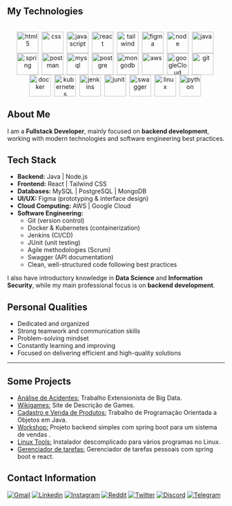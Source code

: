 <!--<img width=100% src="https://capsule-render.vercel.app/api?type=waving&color=5B8CDF&height=120&section=header"/>-->

<!--[![Typing SVG](https://readme-typing-svg.herokuapp.com/?color=5B8CDF&size=35&center=true&vCenter=true&width=1000&lines=Hello+World!+Welcome+to+My+Profile!👋;My+Name+Is+Gabriel;I+Am+a+Computer+Science+Student💻;)](https://git.io/typing-svg) -->

## My Technologies

<div style="display:inline-block;" align="center"><br>
  <img align="center" width="50" alt="html5" src="https://cdn.jsdelivr.net/gh/devicons/devicon@latest/icons/html5/html5-original.svg" >&nbsp;
  <img align="center" width="50" alt="css" src="https://cdn.jsdelivr.net/gh/devicons/devicon@latest/icons/css3/css3-original.svg">&nbsp;
  <img align="center" width="50" alt="javascript" src="https://cdn.jsdelivr.net/gh/devicons/devicon@latest/icons/javascript/javascript-original.svg">&nbsp;
  <img align="center" width="50" alt="react" src="https://cdn.jsdelivr.net/gh/devicons/devicon@latest/icons/react/react-original.svg">&nbsp;
  <img align="center" width="50" alt="tailwind" src="https://cdn.jsdelivr.net/gh/devicons/devicon@latest/icons/tailwindcss/tailwindcss-original.svg">&nbsp;
  <img align="center" width="50" alt="figma" src="https://cdn.jsdelivr.net/gh/devicons/devicon@latest/icons/figma/figma-original.svg">&nbsp;
  <!---->
  <img align="center" width="50" alt="node" src="https://cdn.jsdelivr.net/gh/devicons/devicon@latest/icons/nodejs/nodejs-original-wordmark.svg">&nbsp;
  <img align="center" width="50" alt="java" src="https://cdn.jsdelivr.net/gh/devicons/devicon@latest/icons/java/java-original.svg">&nbsp;
  <img align="center" width="50" alt="spring" src="https://cdn.jsdelivr.net/gh/devicons/devicon@latest/icons/spring/spring-original.svg">&nbsp;
  <img align="center" width="50" alt="postman" src="https://cdn.jsdelivr.net/gh/devicons/devicon@latest/icons/postman/postman-original.svg">&nbsp;
  <!---->
  <img align="center" width="50" alt="mysql" src="https://cdn.jsdelivr.net/gh/devicons/devicon@latest/icons/mysql/mysql-original-wordmark.svg">&nbsp;
  <img align="center" width="50" alt="postgre" src="https://cdn.jsdelivr.net/gh/devicons/devicon@latest/icons/postgresql/postgresql-original.svg">&nbsp;
  <img align="center" width="50" alt="mongodb" src="https://cdn.jsdelivr.net/gh/devicons/devicon@latest/icons/mongodb/mongodb-original.svg">&nbsp;
  <!---->
  <img align="center" width="50" alt="aws" src="https://cdn.jsdelivr.net/gh/devicons/devicon@latest/icons/amazonwebservices/amazonwebservices-original-wordmark.svg">&nbsp;
  <img align="center" width="50" alt="googleCloud" src="https://cdn.jsdelivr.net/gh/devicons/devicon@latest/icons/googlecloud/googlecloud-original.svg">&nbsp;
  <!---->
  <img align="center" width="50" alt="git" src="https://cdn.jsdelivr.net/gh/devicons/devicon@latest/icons/git/git-original.svg">&nbsp; 
  <img align="center" width="50" alt="docker" src="https://cdn.jsdelivr.net/gh/devicons/devicon@latest/icons/docker/docker-original.svg">&nbsp;
  <img align="center" width="50" alt="kubernetes" src="https://cdn.jsdelivr.net/gh/devicons/devicon@latest/icons/kubernetes/kubernetes-original.svg">&nbsp;
  <img align="center" width="50" alt="jenkins" src="https://cdn.jsdelivr.net/gh/devicons/devicon@latest/icons/jenkins/jenkins-original.svg">&nbsp;
  <img align="center" width="50" alt="junit" src="https://cdn.jsdelivr.net/gh/devicons/devicon@latest/icons/junit/junit-plain.svg">&nbsp;
  <img align="center" width="50" alt="swagger" src="https://cdn.jsdelivr.net/gh/devicons/devicon@latest/icons/swagger/swagger-original.svg">&nbsp;
  <img align="center" width="50" alt="linux" src="https://cdn.jsdelivr.net/gh/devicons/devicon@latest/icons/linux/linux-original.svg">&nbsp;
  <!---->
  <img align="center" width="50" alt="python" src="https://cdn.jsdelivr.net/gh/devicons/devicon@latest/icons/python/python-original.svg">&nbsp;
  
</div>

## About Me  
I am a **Fullstack Developer**, mainly focused on **backend development**, working with modern technologies and software engineering best practices.  

## Tech Stack  
- **Backend:** Java | Node.js  
- **Frontend:** React | Tailwind CSS  
- **Databases:** MySQL | PostgreSQL | MongoDB  
- **UI/UX:** Figma (prototyping & interface design)  
- **Cloud Computing:** AWS | Google Cloud  
- **Software Engineering:**  
  - Git (version control)  
  - Docker & Kubernetes (containerization)  
  - Jenkins (CI/CD)  
  - JUnit (unit testing)  
  - Agile methodologies (Scrum)
  - Swagger (API documentation)  
  - Clean, well-structured code following best practices 

I also have introductory knowledge in **Data Science** and **Information Security**, while my main professional focus is on **backend development**.  

## Personal Qualities  
- Dedicated and organized  
- Strong teamwork and communication skills  
- Problem-solving mindset  
- Constantly learning and improving  
- Focused on delivering efficient and high-quality solutions  

---


<!--#

- 🌱 Studying Java and Spring Boot
- 🎯 I intend to specialize in Spring Boot and develop full stack projects
- ✨ Linux enthusiast
-->



## Some Projects

-  [Análise de Acidentes:](https://github.com/grsantos56/topicos-de-big-data) Trabalho Extensionista de Big Data.
-  [Wikigames:](https://github.com/grsantos56/Trabalho-de-desenvolvimento-web) Site de Descrição de Games.
-  [Cadastro e Venda de Produtos:](https://github.com/grsantos56/ProjetoJava) Trabalho de Programação Orientada a Objetos em Java.
-  [Workshop:](https://github.com/grsantos56/workshop) Projeto backend simples com spring boot para um sistema de vendas .
-  [Linux Tools:](https://github.com/grsantos56/LinuxTools) Instalador descomplicado para vários programas no Linux.
-  [Gerenciador de tarefas:](https://github.com/grsantos56/gerenciador-de-tarefas) Gerenciador de tarefas pessoais com spring boot e react.

<!--## Statistics📈

<div align="center">
  <a href="https://github.com/gabrielrsanto56/">
    <img height="180" src="https://github-readme-stats.vercel.app/api?username=grsantos56&show_icons=true&theme=tokyonight&cache_seconds=86400"/>
 <a href="https://github.com/grsantos56/">
  <img height="180" src="https://github-readme-stats.vercel.app/api/top-langs?username=grsantos56&layout=compact&langs_count=8&theme=tokyonight&cache_seconds=86400&hide_progress=true"/>
</a>

</div>
<div align="center">

[![Trophy](https://github-profile-trophy.vercel.app/?username=grsantos56&theme=tokyonight&margin-w=5&margin-h=5)](https://github.com/grsantos56)

</div>

-->



## Contact Information

[![Gmail](https://img.shields.io/badge/Gmail-D14836?style=for-the-badge&logo=gmail&logoColor=white)](mailto:gabrielrsantos999@gmail.com)
[![Linkedin](https://img.shields.io/badge/LinkedIn-0077B5?style=for-the-badge&logo=linkedin&logoColor=white)](https://www.linkedin.com/in/gabrielrsantos56/)
[![Instagram](https://img.shields.io/badge/Instagram-E4405F?style=for-the-badge&logo=instagram&logoColor=white)](https://www.instagram.com/gabrielrsantos56?igsh=YnRyMzdqaG4xbDNv)
[![Reddit](https://img.shields.io/badge/Reddit-FF4500?style=for-the-badge&logo=reddit&logoColor=white)](https://www.reddit.com/user/No-Skin7904/)
[![Twitter](https://img.shields.io/badge/Twitter-000000?style=for-the-badge&logo=X&logoColor=white)](https://x.com/GabrielRS35)
[![Discord](https://img.shields.io/badge/Discord-7289DA?style=for-the-badge&logo=discord&logoColor=white)](https://discord.com/users/894967620456038470)
[![Telegram](https://img.shields.io/badge/Telegram-2CA5E0?style=for-the-badge&logo=telegram&logoColor=white)](https://t.me/GabrielRSanto)

<!--#
<picture align="center">
  <source media="(prefers-color-scheme: dark)" srcset="https://raw.githubusercontent.com/grsantos56/grsantos56/output/github-contribution-grid-snake-dark.svg">
  <source media="(prefers-color-scheme: light)" srcset="https://raw.githubusercontent.com/grsantos56/grsantos56/output/github-contribution-grid-snake-dark.svg">
  <img align="center" alt="github contribution grid snake animation" src="https://raw.githubusercontent.com/gabrielrsanto56/grsantos56/output/github-contribution-grid-snake.svg">
</picture>




<img width=100% src="https://capsule-render.vercel.app/api?type=waving&color=5B8CDF&height=120&section=footer"/>

-->
